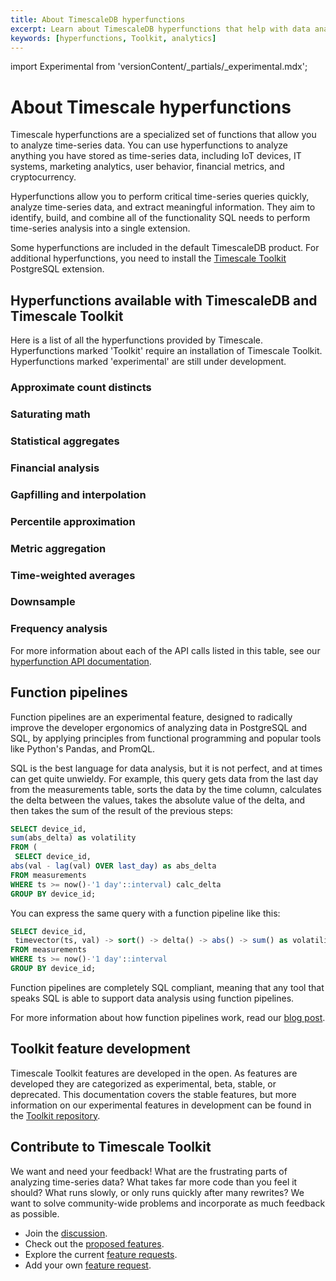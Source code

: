 ```yaml
---
title: About TimescaleDB hyperfunctions
excerpt: Learn about TimescaleDB hyperfunctions that help with data analysis
keywords: [hyperfunctions, Toolkit, analytics]
---
```


import Experimental from 'versionContent/_partials/_experimental.mdx';

# About Timescale hyperfunctions

Timescale hyperfunctions are a specialized set of functions that allow you to
analyze time-series data. You can use hyperfunctions to analyze anything you
have stored as time-series data, including IoT devices, IT systems, marketing
analytics, user behavior, financial metrics, and cryptocurrency.

Hyperfunctions allow you to perform critical time-series queries quickly,
analyze time-series data, and extract meaningful information. They aim to
identify, build, and combine all of the functionality SQL needs to perform
time-series analysis into a single extension.

Some hyperfunctions are included in the default TimescaleDB product. For
additional hyperfunctions, you need to install the
[Timescale Toolkit][install-toolkit] PostgreSQL extension.

## Hyperfunctions available with TimescaleDB and Timescale Toolkit

Here is a list of all the hyperfunctions provided by Timescale. Hyperfunctions
marked 'Toolkit' require an installation of Timescale Toolkit. Hyperfunctions
marked 'experimental' are still under development.

<Experimental />

### Approximate count distincts

<hyperfunctionTable
 hyperfunctionFamily='approximate count distinct'
 includeExperimental
 sortByType
/>

### Saturating math

<hyperfunctionTable
 hyperfunctionFamily='saturating math'
 includeExperimental
 sortByType
/>

### Statistical aggregates

<hyperfunctionTable
 hyperfunctionFamily='statistical aggregates'
 includeExperimental
 sortByType
/>

### Financial analysis

<hyperfunctionTable
    hyperfunctionFamily='financial analysis'
    includeExperimental
    sortByType
/>

### Gapfilling and interpolation

<hyperfunctionTable
 hyperfunctionFamily='gapfilling and interpolation'
 includeExperimental
 sortByType
/>

### Percentile approximation

<hyperfunctionTable
 hyperfunctionFamily='percentile approximation'
 includeExperimental
 sortByType
/>

### Metric aggregation

<hyperfunctionTable
 hyperfunctionFamily='metric aggregation'
 includeExperimental
 sortByType
/>

### Time-weighted averages

<hyperfunctionTable
 hyperfunctionFamily='time-weighted averages'
 includeExperimental
 sortByType
/>

### Downsample

<hyperfunctionTable
 hyperfunctionFamily='downsample'
 includeExperimental
 sortByType
/>

### Frequency analysis

<hyperfunctionTable
 hyperfunctionFamily='frequency analysis'
 includeExperimental
 sortByType
/>

For more information about each of the API calls listed in this table, see our [hyperfunction API documentation][api-hyperfunctions].

## Function pipelines

Function pipelines are an experimental feature, designed to radically improve
the developer ergonomics of analyzing data in PostgreSQL and SQL, by applying
principles from functional programming and popular tools like Python's Pandas,
and PromQL.

SQL is the best language for data analysis, but it is not perfect, and at times
can get quite unwieldy. For example, this query gets data from the last day from
the measurements table, sorts the data by the time column, calculates the delta
between the values, takes the absolute value of the delta, and then takes the
sum of the result of the previous steps:

```SQL
SELECT device_id,
sum(abs_delta) as volatility
FROM (
 SELECT device_id,
abs(val - lag(val) OVER last_day) as abs_delta
FROM measurements
WHERE ts >= now()-'1 day'::interval) calc_delta
GROUP BY device_id;
```

You can express the same query with a function pipeline like this:

```SQL
SELECT device_id,
 timevector(ts, val) -> sort() -> delta() -> abs() -> sum() as volatility
FROM measurements
WHERE ts >= now()-'1 day'::interval
GROUP BY device_id;
```

Function pipelines are completely SQL compliant, meaning that any tool that
speaks SQL is able to support data analysis using function pipelines.

For more information about how function pipelines work, read our
[blog post][blog-function-pipelines].

## Toolkit feature development

Timescale Toolkit features are developed in the open. As features are developed
they are categorized as experimental, beta, stable, or deprecated. This
documentation covers the stable features, but more information on our
experimental features in development can be found in the
[Toolkit repository][gh-docs].

## Contribute to Timescale Toolkit

We want and need your feedback! What are the frustrating parts of analyzing
time-series data? What takes far more code than you feel it should? What runs
slowly, or only runs quickly after many rewrites? We want to solve
community-wide problems and incorporate as much feedback as possible.

*   Join the [discussion][gh-discussions].
*   Check out the [proposed features][gh-proposed].
*   Explore the current [feature requests][gh-requests].
*   Add your own [feature request][gh-newissue].

[api-hyperfunctions]: /api/:currentVersion:/hyperfunctions
[blog-function-pipelines]: https://www.timescale.com/blog/function-pipelines-building-functional-programming-into-postgresql-using-custom-operators/
[gh-discussions]: https://github.com/timescale/timescale-analytics/discussions
[gh-docs]: https://github.com/timescale/timescale-analytics/tree/main/docs
[gh-newissue]: https://github.com/timescale/timescale-analytics/issues/new?assignees=&labels=feature-request&template=feature-request.md&title=
[gh-proposed]: https://github.com/timescale/timescale-analytics/labels/proposed-feature
[gh-requests]: https://github.com/timescale/timescale-analytics/labels/feature-request
[install-toolkit]: /timescaledb/:currentVersion:/how-to-guides/hyperfunctions/install-toolkit
